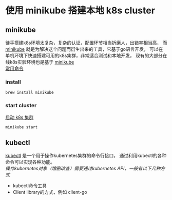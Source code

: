 # 使用 minikube 搭建本地 k8s cluster
## minikube
徒手搭建k8s环境太复杂，复杂的认证，配置环节相当折磨人，出错率相当高，
而 [minikube](https://github.com/kubernetes/minikube) 就是为解决这个问题而衍生出来的工具，它基于go语言开发，
可以在单机环境下快速搭建可用的k8s集群，非常适合测试和本地开发，
现有的大部分在线k8s实验环境也是基于 [minikube](https://github.com/kubernetes/minikube)  
[常用命令](./minikube-cmd.md)
### install
```shell
brew install minikube
```

### start cluster
[启动 k8s 集群](https://minikube.sigs.k8s.io/docs/start/)
```shell
minikube start
```
## kubectl
[kubectl](./kubectl.md) 是一个用于操作kubernetes集群的命令行接口，
通过利用kubectl的各种命令可以实现各种功能。  
*操作kubernetes对象（增删改查）需要通过kubernetes API，一般有以下几种方式*

- kubectl命令工具
- Client library的方式，例如 client-go
